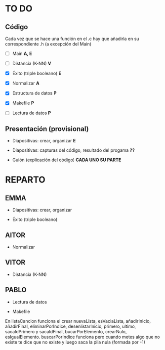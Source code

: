 # TO DO

## Código

Cada vez que se hace una función en el .c hay que añadirla en su correspondiente .h (a excepción del Main)

- [ ] Main **A, E**

- [ ] Distancia (K-NN) **V**

- [X] Éxito (triple booleano) **E**

- [X] Normalizar **A**

- [X] Estructura de datos **P**

- [x] Makefile **P**

- [ ] Lectura de datos **P**


## Presentación (provisional)

- Diapositivas: crear, organizar **E**

- Diapositivas: capturas del código, resultado del progama **??**

- Guión (explicación del código) **CADA UNO SU PARTE**


# REPARTO

## EMMA

- Diapositivas: crear, organizar

- Éxito (triple booleano)

## AITOR

- Normalizar

## VITOR

- Distancia (K-NN)

## PABLO

- Lectura de datos

- Makefile

En listaCancion funciona el crear nuevaLista, esVaciaLista, añadirInicio, añadirFinal, eliminarPorIndice, desenlistarInicio, primero, ultimo, sacaIdPrimero y sacaIdFinal, bucarPorElemento, crearNulo, esIgualElemento. buscarPorIndice funciona pero cuando metes algo que no existe te dice que no existe y luego saca la pila nula (formada por -1)